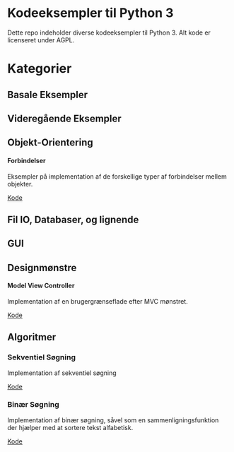 # Kodeeksempler til Python 3
Dette repo indeholder diverse kodeeksempler til Python 3. Alt kode er licenseret under AGPL.

# Kategorier
## Basale Eksempler
## Videregående Eksempler
## Objekt-Orientering

#### Forbindelser
Eksempler på implementation af de forskellige typer af forbindelser mellem objekter.

[Kode](https://github.com/davidwlindholm/examples_python3_da/tree/main/Objekt%20Orientering/Forbindelser)

## Fil IO, Databaser, og lignende
## GUI
## Designmønstre

#### Model View Controller
Implementation af en brugergrænseflade efter MVC mønstret.

[Kode](https://github.com/davidwlindholm/examples_python3_da/tree/main/Designmoenstre/Model%20View%20Controller)

## Algoritmer

### Sekventiel Søgning
Implementation af sekventiel søgning

[Kode](https://github.com/davidwlindholm/examples_python3_da/tree/main/Algoritmer/Binaer%20Soegning)

### Binær Søgning
Implementation af binær søgning, såvel som en sammenligningsfunktion der hjælper med at sortere tekst alfabetisk.

[Kode](https://github.com/davidwlindholm/examples_python3_da/tree/main/Algoritmer/Binaer%20Soegning)
